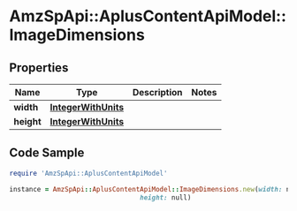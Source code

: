 # AmzSpApi::AplusContentApiModel::ImageDimensions

## Properties

Name | Type | Description | Notes
------------ | ------------- | ------------- | -------------
**width** | [**IntegerWithUnits**](IntegerWithUnits.md) |  | 
**height** | [**IntegerWithUnits**](IntegerWithUnits.md) |  | 

## Code Sample

```ruby
require 'AmzSpApi::AplusContentApiModel'

instance = AmzSpApi::AplusContentApiModel::ImageDimensions.new(width: null,
                                 height: null)
```



